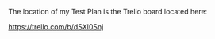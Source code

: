 The location of my Test Plan is the Trello board located here:

<a href="https://trello.com/b/dSXl0Snj">https://trello.com/b/dSXl0Snj</a>